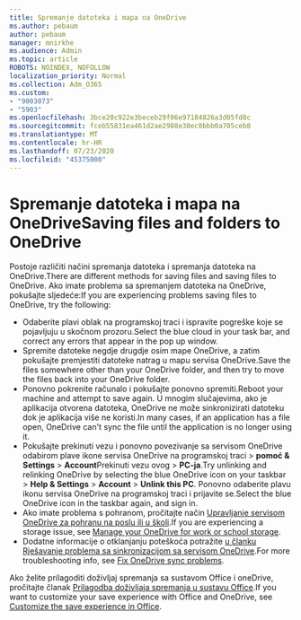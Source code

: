 ```yaml
---
title: Spremanje datoteka i mapa na OneDrive
ms.author: pebaum
author: pebaum
manager: mnirkhe
ms.audience: Admin
ms.topic: article
ROBOTS: NOINDEX, NOFOLLOW
localization_priority: Normal
ms.collection: Adm_O365
ms.custom:
- "9003073"
- "5903"
ms.openlocfilehash: 3bce20c922e3beceb29f06e97184826a3d05fd8c
ms.sourcegitcommit: fceb55831ea461d2ae2988e30ec0bbb0a705ceb8
ms.translationtype: MT
ms.contentlocale: hr-HR
ms.lasthandoff: 07/23/2020
ms.locfileid: "45375000"
---
```

# <a name="saving-files-and-folders-to-onedrive"></a><span data-ttu-id="fce90-102">Spremanje datoteka i mapa na OneDrive</span><span class="sxs-lookup"><span data-stu-id="fce90-102">Saving files and folders to OneDrive</span></span>

<span data-ttu-id="fce90-103">Postoje različiti načini spremanja datoteka i spremanja datoteka na OneDrive.</span><span class="sxs-lookup"><span data-stu-id="fce90-103">There are different methods for saving files and saving files to OneDrive.</span></span> <span data-ttu-id="fce90-104">Ako imate problema sa spremanjem datoteka na OneDrive, pokušajte sljedeće:</span><span class="sxs-lookup"><span data-stu-id="fce90-104">If you are experiencing problems saving files to OneDrive, try the following:</span></span>

- <span data-ttu-id="fce90-105">Odaberite plavi oblak na programskoj traci i ispravite pogreške koje se pojavljuju u skočnom prozoru.</span><span class="sxs-lookup"><span data-stu-id="fce90-105">Select the blue cloud in your task bar, and correct any errors that appear in the pop up window.</span></span>
- <span data-ttu-id="fce90-106">Spremite datoteke negdje drugdje osim mape OneDrive, a zatim pokušajte premjestiti datoteke natrag u mapu servisa OneDrive.</span><span class="sxs-lookup"><span data-stu-id="fce90-106">Save the files somewhere other than your OneDrive folder, and then try to move the files back into your OneDrive folder.</span></span>
- <span data-ttu-id="fce90-107">Ponovno pokrenite računalo i pokušajte ponovno spremiti.</span><span class="sxs-lookup"><span data-stu-id="fce90-107">Reboot your machine and attempt to save again.</span></span> <span data-ttu-id="fce90-108">U mnogim slučajevima, ako je aplikacija otvorena datoteka, OneDrive ne može sinkronizirati datoteku dok je aplikacija više ne koristi.</span><span class="sxs-lookup"><span data-stu-id="fce90-108">In many cases, if an application has a file open, OneDrive can't sync the file until the application is no longer using it.</span></span>    
- <span data-ttu-id="fce90-109">Pokušajte prekinuti vezu i ponovno povezivanje sa servisom OneDrive odabirom plave ikone servisa OneDrive na programskoj traci > **pomoć & Settings**  >  **Account**Prekinuti vezu ovog  >  **PC-ja**.</span><span class="sxs-lookup"><span data-stu-id="fce90-109">Try unlinking and relinking OneDrive by selecting the blue OneDrive icon on your taskbar > **Help & Settings** > **Account** > **Unlink this PC**.</span></span> <span data-ttu-id="fce90-110">Ponovno odaberite plavu ikonu servisa OneDrive na programskoj traci i prijavite se.</span><span class="sxs-lookup"><span data-stu-id="fce90-110">Select the blue OneDrive icon in the taskbar again, and sign in.</span></span>
- <span data-ttu-id="fce90-111">Ako imate problema s pohranom, pročitajte način [Upravljanje servisom OneDrive za pohranu na poslu ili u školi](https://support.microsoft.com/office/manage-your-onedrive-for-work-or-school-storage-31519161-059c-4764-b6f8-f5cd29f7fe68).</span><span class="sxs-lookup"><span data-stu-id="fce90-111">If you are experiencing a storage issue, see [Manage your OneDrive for work or school storage](https://support.microsoft.com/office/manage-your-onedrive-for-work-or-school-storage-31519161-059c-4764-b6f8-f5cd29f7fe68).</span></span>
- <span data-ttu-id="fce90-112">Dodatne informacije o otklanjanju poteškoća potražite [u članku Rješavanje problema sa sinkronizacijom sa servisom OneDrive](https://docs.microsoft.com/alchemyinsights/fix-onedrive-sync-issues).</span><span class="sxs-lookup"><span data-stu-id="fce90-112">For more troubleshooting info, see [Fix OneDrive sync problems](https://docs.microsoft.com/alchemyinsights/fix-onedrive-sync-issues).</span></span>  

<span data-ttu-id="fce90-113">Ako želite prilagoditi doživljaj spremanja sa sustavom Office i oneDrive, pročitajte članak [Prilagodba doživljaja spremanja u sustavu Office](https://support.microsoft.com/office/customize-the-save-experience-in-office-786200a7-f5f2-4d26-a3ae-b78c60dd5d3b).</span><span class="sxs-lookup"><span data-stu-id="fce90-113">If you want to customize your save experience with Office and OneDrive, see [Customize the save experience in Office](https://support.microsoft.com/office/customize-the-save-experience-in-office-786200a7-f5f2-4d26-a3ae-b78c60dd5d3b).</span></span>
